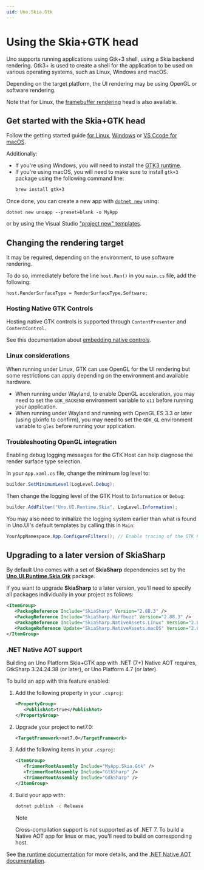 ```yaml
---
uid: Uno.Skia.Gtk
---
```


# Using the Skia+GTK head

Uno supports running applications using Gtk+3 shell, using a Skia backend rendering. Gtk3+ is used to create a shell for the application to be used on various operating systems, such as Linux, Windows and macOS.

Depending on the target platform, the UI rendering may be using OpenGL or software rendering.

Note that for Linux, the [framebuffer rendering](using-linux-framebuffer.md) head is also available.

## Get started with the Skia+GTK head
Follow the getting started guide [for Linux](xref:Uno.GetStarted.Linux), [Windows](xref:Uno.GetStarted.vs2022) or [VS Ccode for macOS](xref:Uno.GetStarted.vscode).

Additionally:
- If you're using Windows, you will need to install the [GTK3 runtime](https://github.com/tschoonj/GTK-for-Windows-Runtime-Environment-Installer/releases).
- If you're using macOS, you will need to make sure to install `gtk+3` package using the following command line:
   ```bash
   brew install gtk+3
   ```

Once done, you can create a new app with [`dotnet new`](xref:Uno.GetStarted.dotnet-new) using:
```
dotnet new unoapp --preset=blank -o MyApp
```

or by using the Visual Studio ["project new" templates](xref:Uno.GetStarted.vs2022).

## Changing the rendering target

It may be required, depending on the environment, to use software rendering.

To do so, immediately before the line `host.Run()` in you `main.cs` file, add the following:
```
host.RenderSurfaceType = RenderSurfaceType.Software;
```

### Hosting Native GTK Controls

Hosting native GTK controls is supported through `ContentPresenter` and `ContentControl`.

See this documentation about [embedding native controls](using-skia-embed-native-controls.md).

### Linux considerations
When running under Linux, GTK can use OpenGL for the UI rendering but some restrictions can apply depending on the environment and available hardware.

- When running under Wayland, to enable OpenGL acceleration, you may need to set the `GDK_BACKEND` environment variable to `x11` before running your application.
- When running under Wayland and running with OpenGL ES 3.3 or later (using glxinfo to confirm), you may need to set the `GDK_GL` environment variable to `gles` before running your application.

### Troubleshooting OpenGL integration
Enabling debug logging messages for the GTK Host can help diagnose the render surface type selection.

In your `App.xaml.cs` file, change the minimum log level to:
```csharp
builder.SetMinimumLevel(LogLevel.Debug);
```
Then change the logging level of the GTK Host to `Information` or `Debug`:
```csharp
builder.AddFilter("Uno.UI.Runtime.Skia", LogLevel.Information);
```
You may also need to initialize the logging system earlier than what is found in Uno.UI's default templates by calling this in `Main`:
```csharp
YourAppNamespace.App.ConfigureFilters(); // Enable tracing of the GTK host
```

## Upgrading to a later version of SkiaSharp

By default Uno comes with a set of **SkiaSharp** dependencies set by the **[Uno.UI.Runtime.Skia.Gtk](https://nuget.info/packages/Uno.UI.Runtime.Skia.Gtk)** package.

If you want to upgrade **SkiaSharp** to a later version, you'll need to specify all packages individually in your project as follows:

```xml
<ItemGroup>
   <PackagReference Include="SkiaSharp" Version="2.88.3" />
   <PackagReference Include="SkiaSharp.Harfbuzz" Version="2.88.3" />
   <PackagReference Include="SkiaSharp.NativeAssets.Linux" Version="2.88.3" />
   <PackageReference Update="SkiaSharp.NativeAssets.macOS" Version="2.88.3" />
</ItemGroup>
```

### .NET Native AOT support

Building an Uno Platform Skia+GTK app with .NET (7+) Native AOT requires, GtkSharp 3.24.24.38 (or later), or Uno Platform 4.7 (or later).

To build an app with this feature enabled:
1. Add the following property in your `.csproj`:
   ```xml
   <PropertyGroup>
      <PublishAot>true</PublishAot>
   </PropertyGroup>
   ```
1. Upgrade your project to net7.0:
   ```xml
   <TargetFramework>net7.0</TargetFramework>
   ```
1. Add the following items in your `.csproj`:
   ```xml
   <ItemGroup>
      <TrimmerRootAssembly Include="MyApp.Skia.Gtk" />
      <TrimmerRootAssembly Include="GtkSharp" />
      <TrimmerRootAssembly Include="GdkSharp" />
   </ItemGroup>
   ```
1. Build your app with:
   ```bash
   dotnet publish -c Release
   ```
   > [!NOTE] 
   > Cross-compilation support is not supported as of .NET 7. To build a Native AOT app for linux or mac, you'll need to build on corresponding host.

See [the runtime documentation](https://github.com/dotnet/runtime/blob/main/src/coreclr/nativeaot/docs/reflection-in-aot-mode.md) for more details, and the [.NET Native AOT documentation](https://learn.microsoft.com/en-us/dotnet/core/deploying/native-aot/).
